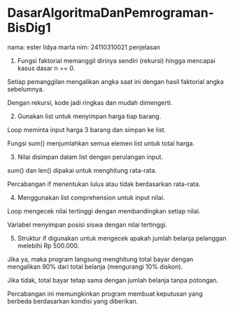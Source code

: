 # DasarAlgoritmaDanPemrograman-BisDig1
nama: ester lidya marta nim: 24110310021
penjelasan
1. Fungsi faktorial memanggil dirinya sendiri (rekursi) hingga mencapai kasus dasar n == 0.

Setiap pemanggilan mengalikan angka saat ini dengan hasil faktorial angka sebelumnya.

Dengan rekursi, kode jadi ringkas dan mudah dimengerti.

2. Gunakan list untuk menyimpan harga tiap barang.

Loop meminta input harga 3 barang dan simpan ke list.

Fungsi sum() menjumlahkan semua elemen list untuk total harga.

3. Nilai disimpan dalam list dengan perulangan input.

sum() dan len() dipakai untuk menghitung rata-rata.

Percabangan if menentukan lulus atau tidak berdasarkan rata-rata.

4. Menggunakan list comprehension untuk input nilai.

Loop mengecek nilai tertinggi dengan membandingkan setiap nilai.

Variabel menyimpan posisi siswa dengan nilai tertinggi.

5. Struktur if digunakan untuk mengecek apakah jumlah belanja pelanggan melebihi Rp 500.000.

Jika ya, maka program langsung menghitung total bayar dengan mengalikan 90% dari total belanja (mengurangi 10% diskon).

Jika tidak, total bayar tetap sama dengan jumlah belanja tanpa potongan.

Percabangan ini memungkinkan program membuat keputusan yang berbeda berdasarkan kondisi yang diberikan.
